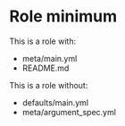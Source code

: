 # Role minimum

This is a role with:

- meta/main.yml
- README.md

This is a role without:

- defaults/main.yml
- meta/argument_spec.yml
